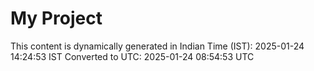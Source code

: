 # My Project

This content is dynamically generated in Indian Time (IST): 2025-01-24 14:24:53 IST
Converted to UTC: 2025-01-24 08:54:53 UTC
